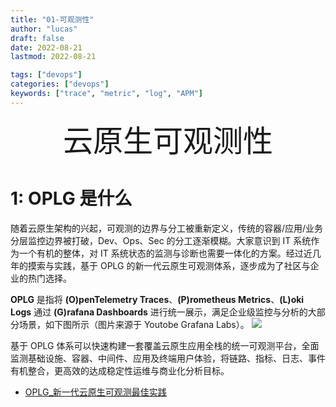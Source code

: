 ```yaml
---
title: "01-可观测性"
author: "lucas"
draft: false
date: 2022-08-21
lastmod: 2022-08-21

tags: ["devops"]
categories: ["devops"]
keywords: ["trace", "metric", "log", "APM"]
---
```


<div align="center"><font size="35">云原生可观测性</font></div>

# 1: OPLG 是什么

随着云原生架构的兴起，可观测的边界与分工被重新定义，传统的容器/应用/业务分层监控边界被打破，Dev、Ops、Sec 的分工逐渐模糊。大家意识到 IT 系统作为一个有机的整体，对 IT 系统状态的监测与诊断也需要一体化的方案。经过近几年的摸索与实践，基于 OPLG 的新一代云原生可观测体系，逐步成为了社区与企业的热门选择。

**OPLG** 是指将 **(O)penTelemetry Traces**、**(P)rometheus Metrics**、**(L)oki Logs** 通过 **(G)rafana Dashboards** 进行统一展示，满足企业级监控与分析的大部分场景，如下图所示（图片来源于 Youtobe Grafana Labs）。
![](https://github.com/StabilityMan/StabilityGuide/raw/master/docs/processing/monitor/image/OPLG_1.png)

基于 OPLG 体系可以快速构建一套覆盖云原生应用全栈的统一可观测平台，全面监测基础设施、容器、中间件、应用及终端用户体验，将链路、指标、日志、事件有机整合，更高效的达成稳定性运维与商业化分析目标。

- [OPLG\_新一代云原生可观测最佳实践](https://github.com/StabilityMan/StabilityGuide/blob/master/docs/processing/monitor/OPLG_%E6%96%B0%E4%B8%80%E4%BB%A3%E4%BA%91%E5%8E%9F%E7%94%9F%E5%8F%AF%E8%A7%82%E6%B5%8B%E6%9C%80%E4%BD%B3%E5%AE%9E%E8%B7%B5.md)
